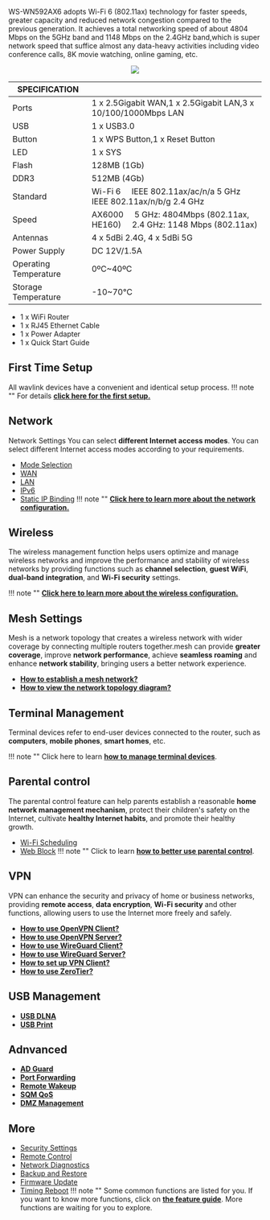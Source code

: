 WS-WN592AX6 adopts Wi-Fi 6 (802.11ax) technology for faster speeds, greater capacity and reduced network congestion compared to the previous generation. It achieves a total networking speed of about 4804 Mbps on the 5GHz band and 1148 Mbps on the 2.4GHz band,which is super network speed that suffice almost any data-heavy activities including video conference calls, 8K movie watching, online gaming, etc.

<div style="text-align: center;">
	<img class="boxshadow" src="/images/592AX3.png">
</div>

| SPECIFICATION |											   | 
| ------------ | -------------------------------------------- |  
| Ports         | 1 x 2.5Gigabit WAN,1 x 2.5Gigabit LAN,3 x 10/100/1000Mbps LAN  | 
|  USB |  1 x USB3.0 | 
| Button	    | 1 x WPS Button,1 x Reset Button     | 
| LED	        | 1 x SYS | 
| Flash			| 128MB (1Gb) |
| DDR3 		| 512MB (4Gb) |
| Standard		| Wi-Fi 6 &nbsp;&nbsp;&nbsp; IEEE 802.11ax/ac/n/a 5 GHz &nbsp;&nbsp;&nbsp; IEEE 802.11ax/n/b/g 2.4 GHz |
| Speed | AX6000 &nbsp;&nbsp;&nbsp; 5 GHz: 4804Mbps (802.11ax, HE160)  &nbsp;&nbsp;&nbsp; 2.4 GHz: 1148 Mbps (802.11ax) |
| Antennas | 4 x 5dBi 2.4G, 4 x 5dBi 5G |
| Power Supply | DC 12V/1.5A |
| Operating Temperature 	| 0ºC~40ºC |
| Storage Temperature | -10~70℃ |

- 1 x WiFi Router
- 1 x RJ45 Ethernet Cable
- 1 x Power Adapter
- 1 x Quick Start Guide



## First Time Setup
All wavlink devices have a convenient and identical setup process. 
!!! note ""
	For details __[click here for the first setup.](/FAQ/first_time_setup/)__



## Network
Network Settings You can select __different Internet access modes__. You can select different Internet access modes according to your requirements.

- [Mode Selection](/feature_guide/pattern_selection/)
- [WAN](/feature_guide/wan/)
- [LAN](/feature_guide/lan/)
- [IPv6](/feature_guide/ipv6/)
- [Static IP Binding](/feature_guide/static_ip/)
!!! note ""
	__[Click here to learn more about the network configuration.](/feature_guide/pattern_selection/)__


## Wireless
The wireless management function helps users optimize and manage wireless networks and improve the performance and stability of wireless networks by providing functions such as __channel selection__, __guest WiFi__, __dual-band integration__, and __Wi-Fi security__ settings.

!!! note ""
	__[Click here to learn more about the wireless configuration.](/feature_guide/wireless/)__

## Mesh Settings
Mesh is a network topology that creates a wireless network with wider coverage by connecting multiple routers together.mesh can provide __greater coverage__, improve __network performance__, achieve __seamless roaming__ and enhance __network stability__, bringing users a better network experience.

- __[How to establish a mesh network? ](/feature_guide/mesh_network/)__
- __[How to view the network topology diagram?](/feature_guide/mesh_topo/)__

## Terminal Management
Terminal devices refer to end-user devices connected to the router, such as __computers__, __mobile phones__, __smart homes__, etc.

!!! note ""
	Click here to learn __[how to manage terminal devices](/feature_guide/terminal/)__.


## Parental control
The parental control feature can help parents establish a reasonable __home network management mechanism__, protect their children's safety on the Internet, cultivate __healthy Internet habits__, and promote their healthy growth.

- [Wi-Fi Scheduling](/feature_guide/parental_wifi)
- [Web Block](/feature_guide/parental_ctrl)
!!! note ""	
	Click to learn __[how to better use parental control](/feature_guide/parental_wifi/)__.


## VPN
VPN can enhance the security and privacy of home or business networks, providing __remote access__, __data encryption__, __Wi-Fi security__ and other functions, allowing users to use the Internet more freely and safely.
	
- __[How to use OpenVPN Client?](/feature_guide/openVPN/)__
- __[How to use OpenVPN Server?](/feature_guide/openVPN_server/)__
- __[How to use WireGuard Client?](/feature_guide/wireguard/)__
- __[How to use WireGuard Server?](/feature_guide/wireguard_server/)__
- __[How to set up VPN Client?](/feature_guide/vpnclient/)__
- __[How to use ZeroTier?](/feature_guide/zerotier/)__


## USB Management
- __[USB DLNA](/feature_guide/usbdlna/)__
- __[USB Print](/feature_guide/usbprint/)__

## Adnvanced
- __[AD Guard](/feature_guide/adguard/)__
- __[Port Forwarding](/feature_guide/port_forwarding/)__
- __[Remote Wakeup](/feature_guide/remote_wakeup/)__
- __[SQM QoS](/feature_guide/sqm/)__
- __[DMZ Management](/feature_guide/DMZ_Management/)__



## More
- [Security Settings](/feature_guide/secure/)
- [Remote Control](/feature_guide/remote_ctrl/)
- [Network Diagnostics](/feature_guide/network_diango/)
- [Backup and Restore](/feature_guide/backup/)
- [Firmware Update](/feature_guide/firmware/)
- [Timing Reboot](/feature_guide/timing_reboot/)
!!! note ""
	Some common functions are listed for you. If you want to know more functions, click on __[the feature guide](/feature_guide/)__. More functions are waiting for you to explore.









